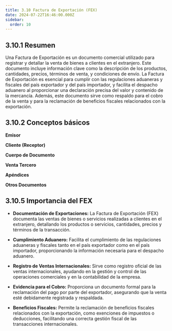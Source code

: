 ```yaml
---
title: 3.10 Factura de Exportación (FEX)
date: 2024-07-22T16:46:00.000Z
sidebar:
  order: 10
---
```

## 3.10.1 Resumen

Una Factura de Exportación es un documento comercial utilizado para registrar y detallar la venta de bienes a clientes en el extranjero. Este documento incluye información clave como la descripción de los productos, cantidades, precios, términos de venta, y condiciones de envío. La Factura de Exportación es esencial para cumplir con las regulaciones aduaneras y fiscales del país exportador y del país importador, y facilita el despacho aduanero al proporcionar una declaración precisa del valor y contenido de la mercancía. Además, este documento sirve como respaldo para el cobro de la venta y para la reclamación de beneficios fiscales relacionados con la exportación.

## 3.10.2 Conceptos básicos

**Emisor**

**Cliente (Receptor)**

**Cuerpo de Documento**

**Venta Tercero**

**Apéndices**

**Otros Documentos**

## 3.10.5 Importancia del FEX

- **Documentación de Exportaciones:** La Factura de Exportación (FEX) documenta las ventas de bienes o servicios realizadas a clientes en el extranjero, detallando los productos o servicios, cantidades, precios y términos de la transacción.

- **Cumplimiento Aduanero:** Facilita el cumplimiento de las regulaciones aduaneras y fiscales tanto en el país exportador como en el país importador, proporcionando la información necesaria para el despacho aduanero.

- **Registro de Ventas Internacionales:** Sirve como registro oficial de las ventas internacionales, ayudando en la gestión y control de las operaciones comerciales y en la contabilidad de la empresa.

- **Evidencia para el Cobro:** Proporciona un documento formal para la reclamación del pago por parte del exportador, asegurando que la venta esté debidamente registrada y respaldada.

- **Beneficios Fiscales:** Permite la reclamación de beneficios fiscales relacionados con la exportación, como exenciones de impuestos o deducciones, facilitando una correcta gestión fiscal de las transacciones internacionales.
